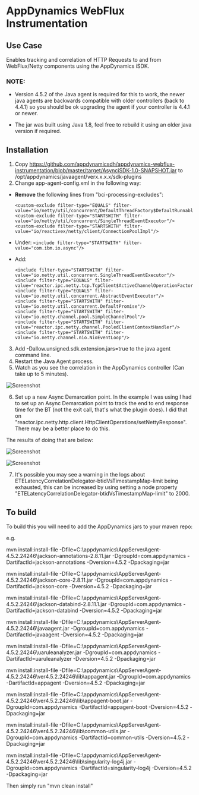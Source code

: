 # AppDynamics WebFlux Instrumentation

## Use Case
Enables tracking and correlation of HTTP Requests to and from WebFlux/Netty components using the AppDynamics iSDK. 

### NOTE: 

- Version 4.5.2 of the Java agent is required for this to work, the newer java agents are backwards compatible with older controllers (back to 4.4.1) so you should be ok upgrading the agent if your controller is 4.4.1 or newer.

- The jar was built using Java 1.8, feel free to rebuild it using an older java version if required.

## Installation

1. Copy https://github.com/appdynamicsdh/appdynamics-webflux-instrumentation/blob/master/target/AsynciSDK-1.0-SNAPSHOT.jar to /opt/appdynamics/javaagent/verx.x.x.x/sdk-plugins
2. Change app-agent-config.xml in the following way:

- **Remove** the following lines from "bci-processing-excludes":

	```
	<custom-exclude filter-type="EQUALS" filter-value="io/netty/util/concurrent/DefaultThreadFactory$DefaultRunnableDecorator"/>
	<custom-exclude filter-type="STARTSWITH" filter-value="io/netty/util/concurrent/SingleThreadEventExecutor"/>
	<custom-exclude filter-type="STARTSWITH" filter-value="io/reactivex/netty/client/ConnectionPoolImpl"/>
	```
- Under:
        ```<include filter-type="STARTSWITH" filter-value="com.ibm.io.async"/>```
- Add:

	```
	<include filter-type="STARTSWITH" filter-value="io.netty.util.concurrent.SingleThreadEventExecutor"/>
	<include filter-type="EQUALS" filter-value="reactor.ipc.netty.tcp.TcpClient$ActiveChannelOperationFactory"/>
	<include filter-type="EQUALS" filter-value="io.netty.util.concurrent.AbstractEventExecutor"/>
	<include filter-type="STARTSWITH" filter-value="io.netty.util.concurrent.DefaultPromise"/>
	<include filter-type="STARTSWITH" filter-value="io.netty.channel.pool.SimpleChannelPool"/>
	<include filter-type="STARTSWITH" filter-value="reactor.ipc.netty.channel.PooledClientContextHandler"/>
	<include filter-type="STARTSWITH" filter-value="io.netty.channel.nio.NioEventLoop"/>
	```

3. Add -Dallow.unsigned.sdk.extension.jars=true to the java agent command line.
4. Restart the Java Agent process.
5. Watch as you see the correlation in the AppDynamics controller (Can take up to 5 minutes).

![Screenshot](https://github.com/appdynamicsdh/appdynamics-webflux-instrumentation/blob/master/webflux.png)

6. Set up a new Async Demarcation point. In the example I was using I had to set up an Async Demarcation point to track the end to end response time for the BT (not the exit call, that's what the plugin does). I did that on "reactor.ipc.netty.http.client.HttpClientOperations/setNettyResponse". There may be a better place to do this.

The results of doing that are below:

![Screenshot](https://github.com/appdynamicsdh/appdynamics-webflux-instrumentation/blob/master/webflux2.png)

![Screenshot](https://github.com/appdynamicsdh/appdynamics-webflux-instrumentation/blob/master/webflux3.png)

7. It's possible you may see a warning in the logs about ETELatencyCorrelationDelegator-btidVsTimestampMap-limit being exhausted, this can be increased by using setting a node property "ETELatencyCorrelationDelegator-btidVsTimestampMap-limit" to 2000.

## To build

To build this you will need to add the AppDynamics jars to your maven repo:

e.g.

mvn install:install-file -Dfile=C:\appdynamics\AppServerAgent-4.5.2.24246\jackson-annotations-2.8.11.jar -DgroupId=com.appdynamics -DartifactId=jackson-annotations -Dversion=4.5.2 -Dpackaging=jar

mvn install:install-file -Dfile=C:\appdynamics\AppServerAgent-4.5.2.24246\jackson-core-2.8.11.jar -DgroupId=com.appdynamics -DartifactId=jackson-core -Dversion=4.5.2 -Dpackaging=jar

mvn install:install-file -Dfile=C:\appdynamics\AppServerAgent-4.5.2.24246\jackson-databind-2.8.11.1.jar -DgroupId=com.appdynamics -DartifactId=jackson-databind -Dversion=4.5.2 -Dpackaging=jar

mvn install:install-file -Dfile=C:\appdynamics\AppServerAgent-4.5.2.24246\javaagent.jar -DgroupId=com.appdynamics -DartifactId=javaagent -Dversion=4.5.2 -Dpackaging=jar

mvn install:install-file -Dfile=C:\appdynamics\AppServerAgent-4.5.2.24246\uaruleanalyzer.jar -DgroupId=com.appdynamics -DartifactId=uaruleanalyzer -Dversion=4.5.2 -Dpackaging=jar

mvn install:install-file -Dfile=C:\appdynamics\AppServerAgent-4.5.2.24246\ver4.5.2.24246\lib\appagent.jar -DgroupId=com.appdynamics -DartifactId=appagent -Dversion=4.5.2 -Dpackaging=jar

mvn install:install-file -Dfile=C:\appdynamics\AppServerAgent-4.5.2.24246\ver4.5.2.24246\lib\appagent-boot.jar -DgroupId=com.appdynamics -DartifactId=appagent-boot -Dversion=4.5.2 -Dpackaging=jar

mvn install:install-file -Dfile=C:\appdynamics\AppServerAgent-4.5.2.24246\ver4.5.2.24246\lib\common-utils.jar -DgroupId=com.appdynamics -DartifactId=common-utils -Dversion=4.5.2 -Dpackaging=jar

mvn install:install-file -Dfile=C:\appdynamics\AppServerAgent-4.5.2.24246\ver4.5.2.24246\lib\singularity-log4j.jar -DgroupId=com.appdynamics -DartifactId=singularity-log4j -Dversion=4.5.2 -Dpackaging=jar

Then simply run "mvn clean install"


